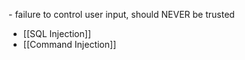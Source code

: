 \- failure to control user input, should NEVER be trusted
- [[SQL Injection]]
- [[Command Injection]]
